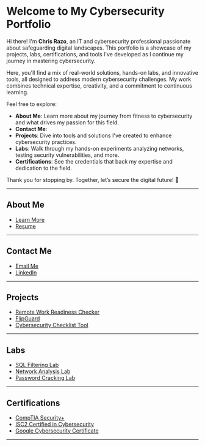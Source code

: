 # Welcome to My Cybersecurity Portfolio

Hi there! I'm **Chris Razo**, an IT and cybersecurity professional passionate about safeguarding digital landscapes. This portfolio is a showcase of my projects, labs, certifications, and tools I've developed as I continue my journey in mastering cybersecurity.

Here, you'll find a mix of real-world solutions, hands-on labs, and innovative tools, all designed to address modern cybersecurity challenges. My work combines technical expertise, creativity, and a commitment to continuous learning.

Feel free to explore:

- **About Me**: Learn more about my journey from fitness to cybersecurity and what drives my passion for this field.
- **Contact Me**: 
- **Projects**: Dive into tools and solutions I've created to enhance cybersecurity practices.  
- **Labs**: Walk through my hands-on experiments analyzing networks, testing security vulnerabilities, and more.  
- **Certifications**: See the credentials that back my expertise and dedication to the field.  

Thank you for stopping by. Together, let’s secure the digital future! 🚀

---

## About Me
- [Learn More](about/about.md)
- [Resume](assets/resume/cr-resume.pdf)

---

## Contact Me
- [Email Me](mailto:christopher.razo@icloud.com)
- [LinkedIn](https://linkedin.com/in/christopher-razo)

---

## Projects <a id="projects"></a>
- [Remote Work Readiness Checker](./projects/remote-work-readiness-checker.md)
- [FlipGuard](./projects/flipguard.md)
- [Cybersecurity Checklist Tool](./projects/cybersecurity-checklist-tool.md)

---

## Labs
- [SQL Filtering Lab](./labs/sql-filtering-lab.md)
- [Network Analysis Lab](./labs/network-analysis-lab.md)
- [Password Cracking Lab](./labs/password-cracking-lab.md)

---

## Certifications
- [CompTIA Security+](./certs/comptia.md)
- [ISC2 Certified in Cybersecurity](./certs/isc2.md)
- [Google Cybersecurity Certificate](./certs/google.md)

---

<!-- 
## Other Learning
- [LinkedIn Learning](./recent/linkedin-learning.md)
- [Salesforce](./recent/salesforce.md)
- [Azure](./recent/azure.md)
-->
